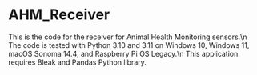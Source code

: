 # AHM_Receiver
This is the code for the receiver for Animal Health Monitoring sensors.\n
The code is tested with Python 3.10 and 3.11 on Windows 10, Windows 11, macOS Sonoma 14.4, and Raspberry Pi OS Legacy.\n
This application requires Bleak and Pandas Python library.
